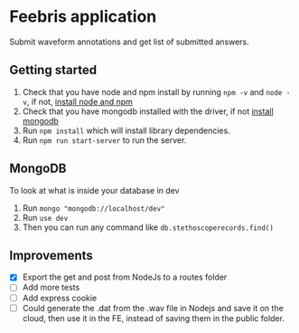 # Feebris application

Submit waveform annotations and get list of submitted answers.

## Getting started

1. Check that you have node and npm install by running `npm -v` and `node -v`, if not, [install node and npm](https://www.npmjs.com/get-npm)
1. Check that you have mongodb installed with the driver, if not [install mongodb](https://www.npmjs.com/package/mongodb)
2. Run `npm install` which will install library dependencies.
3. Run `npm run start-server` to run the server.


## MongoDB
To look at what is inside your database in dev
1. Run `mongo "mongodb://localhost/dev"`
2. Run `use dev`
3. Then you can run any command like `db.stethoscoperecords.find()`


## Improvements
- [x] Export the get and post from NodeJs to a routes folder
- [ ] Add more tests
- [ ] Add express cookie
- [ ] Could generate the .dat from the .wav file in Nodejs and save it on the cloud, then use it in the FE, instead of saving them in the public folder.
